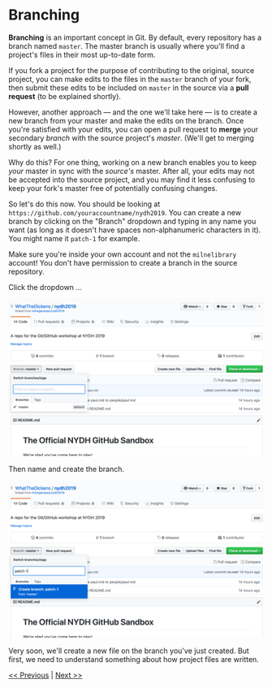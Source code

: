 # Branching

**Branching** is an important concept in Git. By default, every repository has a branch named `master`. The master branch is usually where you'll find a project's files in their most up-to-date form.

If you fork a project for the purpose of contributing to the original, source project, you can make edits to the files in the `master` branch of your fork, then submit these edits to be included on `master` in the source via a **pull request** (to be explained shortly).

However, another approach — and the one we'll take here — is to create a new branch from your master and make the edits on the branch. Once you're satisfied with your edits, you can open a pull request to **merge** your secondary *branch* with the source project's *master*. (We'll get to merging shortly as well.)

Why do this? For one thing, working on a new branch enables you to keep *your* master in sync with the *source's* master. After all, your edits may not be accepted into the source project, and you may find it less confusing to keep your fork's master free of potentially confusing changes.

So let's do this now. You should be looking at `https://github.com/youraccountname/nydh2019`. You can create a new branch by clicking on the "Branch" dropdown and typing in any name you want (as long as it doesn't have spaces non-alphanumeric characters in it). You might name it `patch-1` for example.

Make sure you're inside your own account and not the `milnelibrary` account! You don't have permission to create a branch in the source repository.

Click the dropdown ...

![Create a new branch from the drop down menu](../images/new_branch.png)

Then name and create the branch.

![Create a new branch from the drop down menu](../images/patch-1.png)

Very soon, we'll create a new file on the branch you've just created. But first, we need to understand something about how project files are written.

[<< Previous](/sandbox.md) | [Next >>](mrkdwn.md)